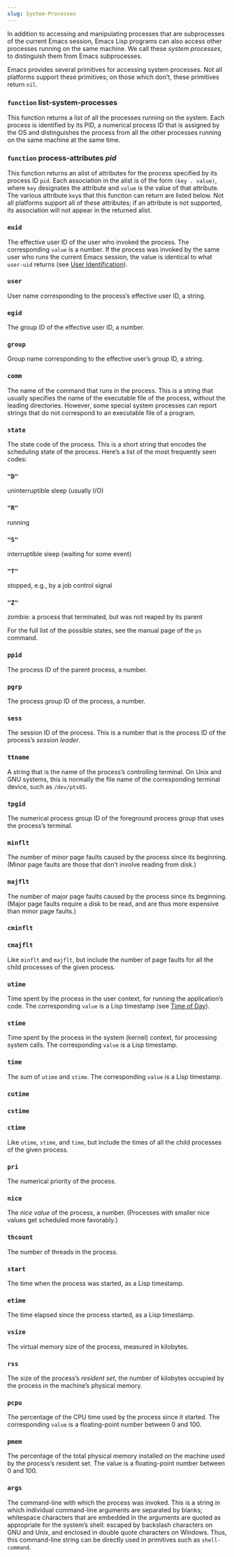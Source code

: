 ```yaml
---
slug: System-Processes
---
```


In addition to accessing and manipulating processes that are subprocesses of the current Emacs session, Emacs Lisp programs can also access other processes running on the same machine. We call these *system processes*, to distinguish them from Emacs subprocesses.

Emacs provides several primitives for accessing system processes. Not all platforms support these primitives; on those which don’t, these primitives return `nil`.

### <span className="tag function">`function`</span> **list-system-processes**

This function returns a list of all the processes running on the system. Each process is identified by its PID, a numerical process ID that is assigned by the OS and distinguishes the process from all the other processes running on the same machine at the same time.

### <span className="tag function">`function`</span> **process-attributes** *pid*

This function returns an alist of attributes for the process specified by its process ID `pid`. Each association in the alist is of the form `(key . value)`, where `key` designates the attribute and `value` is the value of that attribute. The various attribute `key`s that this function can return are listed below. Not all platforms support all of these attributes; if an attribute is not supported, its association will not appear in the returned alist.

### `euid`

The effective user ID of the user who invoked the process. The corresponding `value` is a number. If the process was invoked by the same user who runs the current Emacs session, the value is identical to what `user-uid` returns (see [User Identification](User-Identification)).

### `user`

User name corresponding to the process’s effective user ID, a string.

### `egid`

The group ID of the effective user ID, a number.

### `group`

Group name corresponding to the effective user’s group ID, a string.

### `comm`

The name of the command that runs in the process. This is a string that usually specifies the name of the executable file of the process, without the leading directories. However, some special system processes can report strings that do not correspond to an executable file of a program.

### `state`

The state code of the process. This is a short string that encodes the scheduling state of the process. Here’s a list of the most frequently seen codes:

### `"D"`

uninterruptible sleep (usually I/O)

### `"R"`

running

### `"S"`

interruptible sleep (waiting for some event)

### `"T"`

stopped, e.g., by a job control signal

### `"Z"`

zombie: a process that terminated, but was not reaped by its parent

For the full list of the possible states, see the manual page of the `ps` command.

### `ppid`

The process ID of the parent process, a number.

### `pgrp`

The process group ID of the process, a number.

### `sess`

The session ID of the process. This is a number that is the process ID of the process’s *session leader*.

### `ttname`

A string that is the name of the process’s controlling terminal. On Unix and GNU systems, this is normally the file name of the corresponding terminal device, such as `/dev/pts65`.

### `tpgid`

The numerical process group ID of the foreground process group that uses the process’s terminal.

### `minflt`

The number of minor page faults caused by the process since its beginning. (Minor page faults are those that don’t involve reading from disk.)

### `majflt`

The number of major page faults caused by the process since its beginning. (Major page faults require a disk to be read, and are thus more expensive than minor page faults.)

### `cminflt`

### `cmajflt`

Like `minflt` and `majflt`, but include the number of page faults for all the child processes of the given process.

### `utime`

Time spent by the process in the user context, for running the application’s code. The corresponding `value` is a Lisp timestamp (see [Time of Day](Time-of-Day)).

### `stime`

Time spent by the process in the system (kernel) context, for processing system calls. The corresponding `value` is a Lisp timestamp.

### `time`

The sum of `utime` and `stime`. The corresponding `value` is a Lisp timestamp.

### `cutime`

### `cstime`

### `ctime`

Like `utime`, `stime`, and `time`, but include the times of all the child processes of the given process.

### `pri`

The numerical priority of the process.

### `nice`

The *nice value* of the process, a number. (Processes with smaller nice values get scheduled more favorably.)

### `thcount`

The number of threads in the process.

### `start`

The time when the process was started, as a Lisp timestamp.

### `etime`

The time elapsed since the process started, as a Lisp timestamp.

### `vsize`

The virtual memory size of the process, measured in kilobytes.

### `rss`

The size of the process’s *resident set*, the number of kilobytes occupied by the process in the machine’s physical memory.

### `pcpu`

The percentage of the CPU time used by the process since it started. The corresponding `value` is a floating-point number between 0 and 100.

### `pmem`

The percentage of the total physical memory installed on the machine used by the process’s resident set. The value is a floating-point number between 0 and 100.

### `args`

The command-line with which the process was invoked. This is a string in which individual command-line arguments are separated by blanks; whitespace characters that are embedded in the arguments are quoted as appropriate for the system’s shell: escaped by backslash characters on GNU and Unix, and enclosed in double quote characters on Windows. Thus, this command-line string can be directly used in primitives such as `shell-command`.
